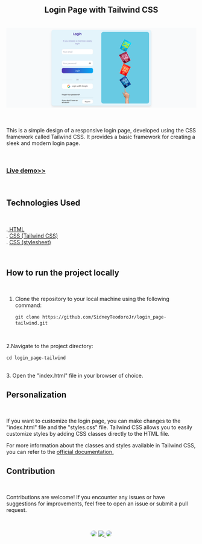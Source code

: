 <h2 align="center">Login Page with Tailwind CSS</h2>
</br>

<div align="center">
<a href="" target="_blank">
<img src="https://github.com/SidneyTeodoroJr/login_page-tailwind/blob/main/loginScreen/login_screen.png" alt="gradient">
</a>
</div>
</br>
</br>

<p>
 This is a simple design of a responsive login page, developed using the CSS framework called Tailwind CSS. It provides a basic framework for creating a sleek and modern login page.
</p>
</br>
<h3 align="left"><a href="">Live demo>></a></h3>
</br>

<h2>Technologies Used</h2>
</br>

<p>
.<a href="https://www.w3schools.com/html/html_intro.asp" target="_blank"> HTML</a>
</br>
. <a href="https://v2.tailwindcss.com/docs" target="_blank">CSS (Tailwind CSS)</a>
</br>
. <a href="https://www.w3schools.com/css/default.asp" target="_blank">CSS (stylesheet)</a>
</p>
</br>

## How to run the project locally
</br>

1. Clone the repository to your local machine using the following command:


   ```shell
   git clone https://github.com/SidneyTeodoroJr/login_page-tailwind.git
 </br>

2.Navigate to the project directory:
 
    cd login_page-tailwind

 </br>
3. Open the "index.html" file in your browser of choice.

## Personalization
</br>

<p>
If you want to customize the login page, you can make changes to the "index.html" file and the "styles.css" file. Tailwind CSS allows you to easily customize styles by adding CSS classes directly to the HTML file.
</p>

<p>
 For more information about the classes and styles available in Tailwind CSS, you can refer to the <a href="https://tailwindcss.com/docs/installation" target="_blank">official documentation.</a>
</p>

## Contribution
</br>

<p>
 Contributions are welcome! If you encounter any issues or have suggestions for improvements, feel free to open an issue or submit a pull request.
</p>

##
</br>

<div align="center">
<a href="https://www.facebook.com/profile.php?id=100091086461235" target="_blank"><img src="https://img.shields.io/badge/-Facebook-%230077B5?style=for-the-badge&logo=facebook&logoColor=white" style="border-radius: 30px" target="_blank"></a>
<a href="https://www.instagram.com/sidneyteodoroaraujo" target="_blank"><img src="https://img.shields.io/badge/-Instagram-%23E4405F?style=for-the-badge&logo=instagram&logoColor=white"</a>
<a href="https://www.linkedin.com/in/sidney-teodoro-4a4a8119b?lipi=urn%3Ali%3Apage%3Ad_flagship3_profile_view_base_contact_details%3B%2FevuTOiSSJS2hWGCZgtZiQ%3D%3D" target="_blank"><img src="https://img.shields.io/badge/-LinkedIn-%230077B5?style=for-the-badge&logo=linkedin&logoColor=white" style="border-radius: 30px" target="_blank"></a>
</div>
